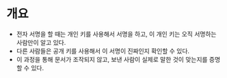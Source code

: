# 개요
* 전자 서명을 할 때는 개인 키를 사용해서 서명을 하고, 이 개인 키는 오직 서명하는 사람만이 알고 있다. 
* 다른 사람들은 공개 키를 사용해서 이 서명이 진짜인지 확인할 수 있다. 
* 이 과정을 통해 문서가 조작되지 않고, 보낸 사람이 실제로 말한 것이 맞는지를 증명할 수 있다.